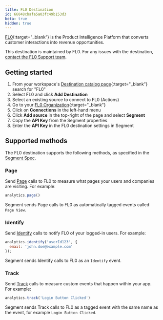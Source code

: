 ```yaml
---
title: FL0 Destination
id: 66048cbafa5a03fc49b153d3
beta: true
hidden: true
---
```


[FL0](https://fl0.com/?utm_source=segmentio&utm_medium=docs&utm_campaign=partners){:target="_blank”} is the Product Intelligence Platform that converts customer interactions into revenue opportunities.

This destination is maintained by FL0. For any issues with the destination, [contact the FL0 Support team](mailto:support@fl0.com).


## Getting started

1. From your workspace's [Destination catalog page](https://app.segment.com/goto-my-workspace/destinations/catalog){:target="_blank”} search for "FL0"
2. Select FL0 and click **Add Destination**
3. Select an existing source to connect to FL0 (Actions)
4. Go to your [FL0 Organization](https://go.fl0.com){:target="_blank"}
5. Click on **Connections** in the left-hand menu
6. Click **Add source** in the top-right of the page and select **Segment**
7. Copy the **API Key** from the Segment properties
8. Enter the **API Key** in the FL0 destination settings in Segment


## Supported methods

The FL0 destination supports the following methods, as specified in the [Segment Spec](/docs/connections/spec).

### Page

Send [Page](/docs/connections/spec/page) calls to FL0 to measure what pages your users and companies are visiting. For example:

```js
analytics.page()
```

Segment sends Page calls to FL0 as automatically tagged events called `Page View`.



### Identify

Send [Identify](/docs/connections/spec/identify) calls to notify FL0 of your logged-in users. For example:

```js
analytics.identify('userId123', {
  email: 'john.doe@example.com'
});
```

Segment sends Identify calls to FL0 as an `Identify` event.


### Track

Send [Track](/docs/connections/spec/track) calls to measure custom events that happen within your app. For example:

```js
analytics.track('Login Button Clicked')
```

Segment sends Track calls to FL0 as a tagged event with the same name as the event, for example `Login Button Clicked`.

